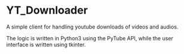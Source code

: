 # YT_Downloader
A simple client for handling youtube downloads of videos and audios.

The logic is written in Python3 using the PyTube API, while the user interface is written using tkinter.
